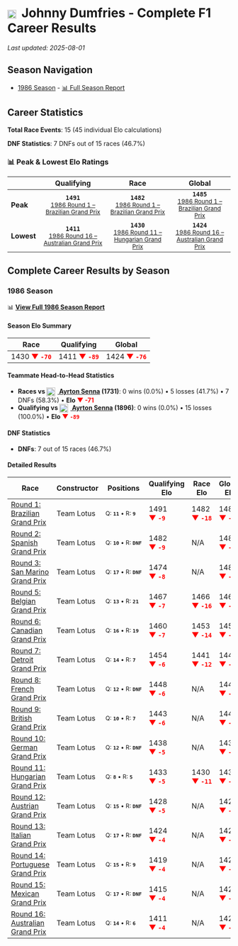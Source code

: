 # <img src="https://upload.wikimedia.org/wikipedia/commons/thumb/8/83/Flag_of_the_United_Kingdom_%283-5%29.svg/512px-Flag_of_the_United_Kingdom_%283-5%29.svg.png?20250726143817" alt="United Kingdom" width="20" height="auto" style="vertical-align: middle; margin-right: 5px;" onerror="this.outerHTML='🇬🇧'; this.style.marginRight='5px';"/> Johnny Dumfries - Complete F1 Career Results

*Last updated: 2025-08-01*

## Season Navigation

- [1986 Season](#1986-season) - [📊 Full Season Report](../seasons/1986-season-report)

## Career Statistics

**Total Race Events**: 15 (45 individual Elo calculations)

**DNF Statistics**: 7 DNFs out of 15 races (46.7%)

### 📊 Peak & Lowest Elo Ratings

| &nbsp; | Qualifying | Race | Global |
|-------|------------|------|--------|
| **Peak** | <center>**`1491`**<br/><small>[1986 Round 1 – Brazilian Grand Prix](../seasons/1986-season-report#round-1-brazilian-grand-prix)</small></center> | <center>**`1482`**<br/><small>[1986 Round 1 – Brazilian Grand Prix](../seasons/1986-season-report#round-1-brazilian-grand-prix)</small></center> | <center>**`1485`**<br/><small>[1986 Round 1 – Brazilian Grand Prix](../seasons/1986-season-report#round-1-brazilian-grand-prix)</small></center> |
| **Lowest** | <center>**`1411`**<br/><small>[1986 Round 16 – Australian Grand Prix](../seasons/1986-season-report#round-16-australian-grand-prix)</small></center> | <center>**`1430`**<br/><small>[1986 Round 11 – Hungarian Grand Prix](../seasons/1986-season-report#round-11-hungarian-grand-prix)</small></center> | <center>**`1424`**<br/><small>[1986 Round 16 – Australian Grand Prix](../seasons/1986-season-report#round-16-australian-grand-prix)</small></center> |


## Complete Career Results by Season

### 1986 Season

📊 **[View Full 1986 Season Report](../seasons/1986-season-report)**

#### Season Elo Summary

| Race | Qualifying | Global |
|------|------------|--------|
| 1430 **<span style="color: red;">▼&nbsp;`-70`</span>** | 1411 **<span style="color: red;">▼&nbsp;`-89`</span>** | 1424 **<span style="color: red;">▼&nbsp;`-76`</span>** |

#### Teammate Head-to-Head Statistics

- **Races vs [<img src="https://upload.wikimedia.org/wikipedia/commons/0/05/Flag_of_Brazil.svg" alt="Brazil" width="20" height="auto" style="vertical-align: middle; margin-right: 5px;" onerror="this.outerHTML='🇧🇷'; this.style.marginRight='5px';"/> Ayrton Senna](ayrton-senna) (1731)**: 0 wins (0.0%) • 5 losses (41.7%) • 7 DNFs (58.3%) • **Elo <span style="color: red;">▼&nbsp;-71</span>**
- **Qualifying vs [<img src="https://upload.wikimedia.org/wikipedia/commons/0/05/Flag_of_Brazil.svg" alt="Brazil" width="20" height="auto" style="vertical-align: middle; margin-right: 5px;" onerror="this.outerHTML='🇧🇷'; this.style.marginRight='5px';"/> Ayrton Senna](ayrton-senna) (1896)**: 0 wins (0.0%) • 15 losses (100.0%) • **Elo <span style="color: red;">▼&nbsp;`-89`</span>**

#### DNF Statistics

- **DNFs**: 7 out of 15 races (46.7%)

#### Detailed Results

| Race | Constructor | Positions | Qualifying Elo | Race Elo | Global Elo | Teammate |
|------|-------------|-----------|----------------|----------|------------|----------|
| [Round 1: Brazilian Grand Prix](../seasons/1986-season-report#round-1-brazilian-grand-prix) | Team Lotus | <small>Q:&nbsp;**`11`**&nbsp;•&nbsp;R:&nbsp;**`9`**</small> | 1491 **<span style="color: red;">▼&nbsp;`-9`</span>** | 1482 **<span style="color: red;">▼&nbsp;`-18`</span>** | 1485 **<span style="color: red;">▼&nbsp;`-15`</span>** | [<img src="https://upload.wikimedia.org/wikipedia/commons/0/05/Flag_of_Brazil.svg" alt="Brazil" width="20" height="auto" style="vertical-align: middle; margin-right: 5px;" onerror="this.outerHTML='🇧🇷'; this.style.marginRight='5px';"/> Ayrton Senna](ayrton-senna)<br/><small>Q:&nbsp;**`1`**&nbsp;•&nbsp;R:&nbsp;**`2`**</small> |
| [Round 2: Spanish Grand Prix](../seasons/1986-season-report#round-2-spanish-grand-prix) | Team Lotus | <small>Q:&nbsp;**`10`**&nbsp;•&nbsp;R:&nbsp;**`DNF`**</small> | 1482 **<span style="color: red;">▼&nbsp;`-9`</span>** | N/A | 1482 **<span style="color: red;">▼&nbsp;`-3`</span>** | [<img src="https://upload.wikimedia.org/wikipedia/commons/0/05/Flag_of_Brazil.svg" alt="Brazil" width="20" height="auto" style="vertical-align: middle; margin-right: 5px;" onerror="this.outerHTML='🇧🇷'; this.style.marginRight='5px';"/> Ayrton Senna](ayrton-senna)<br/><small>Q:&nbsp;**`1`**&nbsp;•&nbsp;R:&nbsp;**`1`**</small> |
| [Round 3: San Marino Grand Prix](../seasons/1986-season-report#round-3-san-marino-grand-prix) | Team Lotus | <small>Q:&nbsp;**`17`**&nbsp;•&nbsp;R:&nbsp;**`DNF`**</small> | 1474 **<span style="color: red;">▼&nbsp;`-8`</span>** | N/A | 1480 **<span style="color: red;">▼&nbsp;`-2`</span>** | [<img src="https://upload.wikimedia.org/wikipedia/commons/0/05/Flag_of_Brazil.svg" alt="Brazil" width="20" height="auto" style="vertical-align: middle; margin-right: 5px;" onerror="this.outerHTML='🇧🇷'; this.style.marginRight='5px';"/> Ayrton Senna](ayrton-senna)<br/><small>Q:&nbsp;**`1`**&nbsp;•&nbsp;R:&nbsp;**`DNF`**</small> |
| [Round 5: Belgian Grand Prix](../seasons/1986-season-report#round-5-belgian-grand-prix) | Team Lotus | <small>Q:&nbsp;**`13`**&nbsp;•&nbsp;R:&nbsp;**`21`**</small> | 1467 **<span style="color: red;">▼&nbsp;`-7`</span>** | 1466 **<span style="color: red;">▼&nbsp;`-16`</span>** | 1466 **<span style="color: red;">▼&nbsp;`-13`</span>** | [<img src="https://upload.wikimedia.org/wikipedia/commons/0/05/Flag_of_Brazil.svg" alt="Brazil" width="20" height="auto" style="vertical-align: middle; margin-right: 5px;" onerror="this.outerHTML='🇧🇷'; this.style.marginRight='5px';"/> Ayrton Senna](ayrton-senna)<br/><small>Q:&nbsp;**`4`**&nbsp;•&nbsp;R:&nbsp;**`2`**</small> |
| [Round 6: Canadian Grand Prix](../seasons/1986-season-report#round-6-canadian-grand-prix) | Team Lotus | <small>Q:&nbsp;**`16`**&nbsp;•&nbsp;R:&nbsp;**`19`**</small> | 1460 **<span style="color: red;">▼&nbsp;`-7`</span>** | 1453 **<span style="color: red;">▼&nbsp;`-14`</span>** | 1454 **<span style="color: red;">▼&nbsp;`-12`</span>** | [<img src="https://upload.wikimedia.org/wikipedia/commons/0/05/Flag_of_Brazil.svg" alt="Brazil" width="20" height="auto" style="vertical-align: middle; margin-right: 5px;" onerror="this.outerHTML='🇧🇷'; this.style.marginRight='5px';"/> Ayrton Senna](ayrton-senna)<br/><small>Q:&nbsp;**`2`**&nbsp;•&nbsp;R:&nbsp;**`5`**</small> |
| [Round 7: Detroit Grand Prix](../seasons/1986-season-report#round-7-detroit-grand-prix) | Team Lotus | <small>Q:&nbsp;**`14`**&nbsp;•&nbsp;R:&nbsp;**`7`**</small> | 1454 **<span style="color: red;">▼&nbsp;`-6`</span>** | 1441 **<span style="color: red;">▼&nbsp;`-12`</span>** | 1444 **<span style="color: red;">▼&nbsp;`-10`</span>** | [<img src="https://upload.wikimedia.org/wikipedia/commons/0/05/Flag_of_Brazil.svg" alt="Brazil" width="20" height="auto" style="vertical-align: middle; margin-right: 5px;" onerror="this.outerHTML='🇧🇷'; this.style.marginRight='5px';"/> Ayrton Senna](ayrton-senna)<br/><small>Q:&nbsp;**`1`**&nbsp;•&nbsp;R:&nbsp;**`1`**</small> |
| [Round 8: French Grand Prix](../seasons/1986-season-report#round-8-french-grand-prix) | Team Lotus | <small>Q:&nbsp;**`12`**&nbsp;•&nbsp;R:&nbsp;**`DNF`**</small> | 1448 **<span style="color: red;">▼&nbsp;`-6`</span>** | N/A | 1442 **<span style="color: red;">▼&nbsp;`-2`</span>** | [<img src="https://upload.wikimedia.org/wikipedia/commons/0/05/Flag_of_Brazil.svg" alt="Brazil" width="20" height="auto" style="vertical-align: middle; margin-right: 5px;" onerror="this.outerHTML='🇧🇷'; this.style.marginRight='5px';"/> Ayrton Senna](ayrton-senna)<br/><small>Q:&nbsp;**`1`**&nbsp;•&nbsp;R:&nbsp;**`22`**</small> |
| [Round 9: British Grand Prix](../seasons/1986-season-report#round-9-british-grand-prix) | Team Lotus | <small>Q:&nbsp;**`10`**&nbsp;•&nbsp;R:&nbsp;**`7`**</small> | 1443 **<span style="color: red;">▼&nbsp;`-6`</span>** | N/A | 1441 **<span style="color: red;">▼&nbsp;`-2`</span>** | [<img src="https://upload.wikimedia.org/wikipedia/commons/0/05/Flag_of_Brazil.svg" alt="Brazil" width="20" height="auto" style="vertical-align: middle; margin-right: 5px;" onerror="this.outerHTML='🇧🇷'; this.style.marginRight='5px';"/> Ayrton Senna](ayrton-senna)<br/><small>Q:&nbsp;**`3`**&nbsp;•&nbsp;R:&nbsp;**`DNF`**</small> |
| [Round 10: German Grand Prix](../seasons/1986-season-report#round-10-german-grand-prix) | Team Lotus | <small>Q:&nbsp;**`12`**&nbsp;•&nbsp;R:&nbsp;**`DNF`**</small> | 1438 **<span style="color: red;">▼&nbsp;`-5`</span>** | N/A | 1439 **<span style="color: red;">▼&nbsp;`-1`</span>** | [<img src="https://upload.wikimedia.org/wikipedia/commons/0/05/Flag_of_Brazil.svg" alt="Brazil" width="20" height="auto" style="vertical-align: middle; margin-right: 5px;" onerror="this.outerHTML='🇧🇷'; this.style.marginRight='5px';"/> Ayrton Senna](ayrton-senna)<br/><small>Q:&nbsp;**`3`**&nbsp;•&nbsp;R:&nbsp;**`2`**</small> |
| [Round 11: Hungarian Grand Prix](../seasons/1986-season-report#round-11-hungarian-grand-prix) | Team Lotus | <small>Q:&nbsp;**`8`**&nbsp;•&nbsp;R:&nbsp;**`5`**</small> | 1433 **<span style="color: red;">▼&nbsp;`-5`</span>** | 1430 **<span style="color: red;">▼&nbsp;`-11`</span>** | 1430 **<span style="color: red;">▼&nbsp;`-9`</span>** | [<img src="https://upload.wikimedia.org/wikipedia/commons/0/05/Flag_of_Brazil.svg" alt="Brazil" width="20" height="auto" style="vertical-align: middle; margin-right: 5px;" onerror="this.outerHTML='🇧🇷'; this.style.marginRight='5px';"/> Ayrton Senna](ayrton-senna)<br/><small>Q:&nbsp;**`1`**&nbsp;•&nbsp;R:&nbsp;**`2`**</small> |
| [Round 12: Austrian Grand Prix](../seasons/1986-season-report#round-12-austrian-grand-prix) | Team Lotus | <small>Q:&nbsp;**`15`**&nbsp;•&nbsp;R:&nbsp;**`DNF`**</small> | 1428 **<span style="color: red;">▼&nbsp;`-5`</span>** | N/A | 1428 **<span style="color: red;">▼&nbsp;`-1`</span>** | [<img src="https://upload.wikimedia.org/wikipedia/commons/0/05/Flag_of_Brazil.svg" alt="Brazil" width="20" height="auto" style="vertical-align: middle; margin-right: 5px;" onerror="this.outerHTML='🇧🇷'; this.style.marginRight='5px';"/> Ayrton Senna](ayrton-senna)<br/><small>Q:&nbsp;**`8`**&nbsp;•&nbsp;R:&nbsp;**`DNF`**</small> |
| [Round 13: Italian Grand Prix](../seasons/1986-season-report#round-13-italian-grand-prix) | Team Lotus | <small>Q:&nbsp;**`17`**&nbsp;•&nbsp;R:&nbsp;**`DNF`**</small> | 1424 **<span style="color: red;">▼&nbsp;`-4`</span>** | N/A | 1427 **<span style="color: red;">▼&nbsp;`-1`</span>** | [<img src="https://upload.wikimedia.org/wikipedia/commons/0/05/Flag_of_Brazil.svg" alt="Brazil" width="20" height="auto" style="vertical-align: middle; margin-right: 5px;" onerror="this.outerHTML='🇧🇷'; this.style.marginRight='5px';"/> Ayrton Senna](ayrton-senna)<br/><small>Q:&nbsp;**`5`**&nbsp;•&nbsp;R:&nbsp;**`DNF`**</small> |
| [Round 14: Portuguese Grand Prix](../seasons/1986-season-report#round-14-portuguese-grand-prix) | Team Lotus | <small>Q:&nbsp;**`15`**&nbsp;•&nbsp;R:&nbsp;**`9`**</small> | 1419 **<span style="color: red;">▼&nbsp;`-4`</span>** | N/A | 1426 **<span style="color: red;">▼&nbsp;`-1`</span>** | [<img src="https://upload.wikimedia.org/wikipedia/commons/0/05/Flag_of_Brazil.svg" alt="Brazil" width="20" height="auto" style="vertical-align: middle; margin-right: 5px;" onerror="this.outerHTML='🇧🇷'; this.style.marginRight='5px';"/> Ayrton Senna](ayrton-senna)<br/><small>Q:&nbsp;**`1`**&nbsp;•&nbsp;R:&nbsp;**`DNF`**</small> |
| [Round 15: Mexican Grand Prix](../seasons/1986-season-report#round-15-mexican-grand-prix) | Team Lotus | <small>Q:&nbsp;**`17`**&nbsp;•&nbsp;R:&nbsp;**`DNF`**</small> | 1415 **<span style="color: red;">▼&nbsp;`-4`</span>** | N/A | 1425 **<span style="color: red;">▼&nbsp;`-1`</span>** | [<img src="https://upload.wikimedia.org/wikipedia/commons/0/05/Flag_of_Brazil.svg" alt="Brazil" width="20" height="auto" style="vertical-align: middle; margin-right: 5px;" onerror="this.outerHTML='🇧🇷'; this.style.marginRight='5px';"/> Ayrton Senna](ayrton-senna)<br/><small>Q:&nbsp;**`1`**&nbsp;•&nbsp;R:&nbsp;**`3`**</small> |
| [Round 16: Australian Grand Prix](../seasons/1986-season-report#round-16-australian-grand-prix) | Team Lotus | <small>Q:&nbsp;**`14`**&nbsp;•&nbsp;R:&nbsp;**`6`**</small> | 1411 **<span style="color: red;">▼&nbsp;`-4`</span>** | N/A | 1424 **<span style="color: red;">▼&nbsp;`-1`</span>** | [<img src="https://upload.wikimedia.org/wikipedia/commons/0/05/Flag_of_Brazil.svg" alt="Brazil" width="20" height="auto" style="vertical-align: middle; margin-right: 5px;" onerror="this.outerHTML='🇧🇷'; this.style.marginRight='5px';"/> Ayrton Senna](ayrton-senna)<br/><small>Q:&nbsp;**`3`**&nbsp;•&nbsp;R:&nbsp;**`DNF`**</small> |

